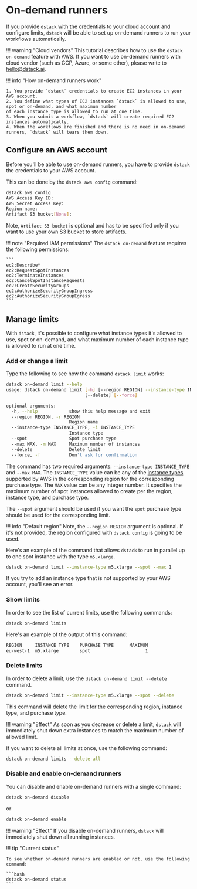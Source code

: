 # On-demand runners

If you provide `dstack` with the credentials to your cloud account and configure limits, 
`dstack` will be able to set up on-demand runners to run your workflows automatically. 

!!! warning "Cloud vendors"
    This tutorial describes how to use the `dstack on-demand` feature with AWS. 
    If you want to use on-demand runners with cloud vendor (such as GCP, Azure, or some other), please write to 
    [hello@dstack.ai](mailto:hello@dstack.ai).

!!! info "How on-demand runners work"

    1. You provide `dstack` credentials to create EC2 instances in your AWS account.
    2. You define what types of EC2 instances `dstack` is allowed to use, spot or on-demand, and what maximum number 
    of each instance type is allowed to run at one time.
    3. When you submit a workflow, `dstack` will create required EC2 instances automatically.
    4. When the workflows are finished and there is no need in on-demand runners, `dstack` will tears them down.

## Configure an AWS account

Before you'll be able to use on-demand runners, you have to provide `dstack` the credentials
to your AWS account. 

This can be done by the `dstack aws config` command:

```bash
dstack aws config
AWS Access Key ID:  
AWS Secret Access Key: 
Region name:
Artifact S3 bucket[None]: 
```

Note, `Artifact S3 bucket` is optional and has to be specified only if you want to use your own S3 bucket to store 
artifacts.

!!! note "Required IAM permissions"
    The `dstack on-demand` feature requires the following permissions:

    ```
    ec2:Describe*
    ec2:RequestSpotInstances
    ec2:TerminateInstances
    ec2:CancelSpotInstanceRequests
    ec2:CreateSecurityGroups
    ec2:AuthorizeSecurityGroupIngress
    ec2:AuthorizeSecurityGroupEgress
    ```

## Manage limits

With `dstack`, it's possible to configure what instance types it's allowed to use, spot or on-demand, 
and what maximum number of each instance type is allowed to run at one time.

### Add or change a limit

Type the following to see how the command `dstack limit` works:

```bash
dstack on-demand limit --help
usage: dstack on-demand limit [-h] [--region REGION] --instance-type INSTANCE_TYPE [--spot] [--max MAX]
                              [--delete] [--force]

optional arguments:
  -h, --help            show this help message and exit
  --region REGION, -r REGION
                        Region name
  --instance-type INSTANCE_TYPE, -i INSTANCE_TYPE
                        Instance type
  --spot                Spot purchase type
  --max MAX, -m MAX     Maximum number of instances
  --delete              Delete limit
  --force, -f           Don't ask for confirmation
```

The command has two required arguments: `--instance-type INSTANCE_TYPE` and `--max MAX`.
The `INSTANCE_TYPE` value can be any of the [instance types](https://aws.amazon.com/ec2/instance-types/)
supported by AWS in the corresponding region for the corresponding purchase type.
The `MAX` value can be any integer number. It specifies the maximum number of spot instances
allowed to create per the region, instance type, and purchase type.

The `--spot` argument should be used if you want the `spot` purchase type should be used for the corresponding limit. 

!!! info "Default region"
    Note, the `--region REGION` argument is optional. If it's not provided, the region configured with `dstack config`
    is going to be used.

Here's an example of the command that allows `dstack` to run in parallel up to one spot instance with the type `m5.xlarge`.
    
```bash
dstack on-demand limit --instance-type m5.xlarge --spot --max 1
```
    
If you try to add an instance type that is not supported by your AWS account, you'll see an error.

### Show limits

In order to see the list of current limits, use the following commands:

```bash
dstack on-demand limits
```

Here's an example of the output of this command:

```bash
REGION     INSTANCE TYPE    PURCHASE TYPE      MAXIMUM
eu-west-1  m5.xlarge        spot                     1
```

### Delete limits

In order to delete a limit, use the `dstack on-demand limit --delete` command.

```bash
dstack on-demand limit --instance-type m5.xlarge --spot --delete
```

This command will delete the limit for the corresponding region, instance type, and purchase type. 

!!! warning "Effect" 
    As soon as you decrease or delete a limit, `dstack` will immediately shut down extra instances to match
    the maximum number of allowed limit.

If you want to delete all limits at once, use the following command:

```bash
dstack on-demand limits --delete-all
```

### Disable and enable on-demand runners

You can disable and enable on-demand runners with a single command:

```bash
dstack on-demand disable
```

or 

```bash
dstack on-demand enable
```

!!! warning "Effect"
    If you disable on-demand runners, `dstack` will immediately shut down all running instances.

!!! tip "Current status"

    To see whether on-demand runners are enabled or not, use the following command:
    
    ```bash
    dstack on-demand status
    ```

